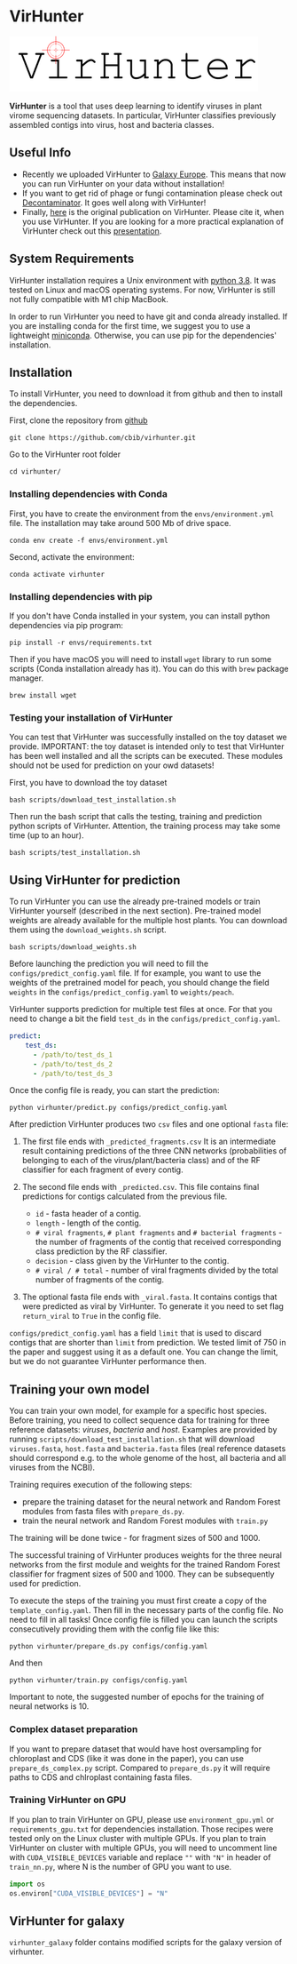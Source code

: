 # VirHunter
![VirHunter logo](media/logo.png?raw=true "VirHunter logo")

**VirHunter** is a tool that uses deep learning to identify viruses in plant virome sequencing datasets. In particular, VirHunter classifies previously assembled contigs into virus, host and bacteria classes.

## Useful Info
* Recently we uploaded VirHunter to [Galaxy Europe](https://usegalaxy.eu/root?tool_id=toolshed.g2.bx.psu.edu/repos/iuc/virhunter/virhunter/1.0.0+galaxy1). This means that now you can run VirHunter on your data without installation!
* If you want to get rid of phage or fungi contamination please check out [Decontaminator](https://github.com/cbib/decontaminator). 
It goes well along with VirHunter!
* Finally, [here](https://www.frontiersin.org/articles/10.3389/fbinf.2022.867111/full) is the original publication on VirHunter. Please cite it, when you use VirHunter.
If you are looking for a more practical explanation of VirHunter check out this [presentation](media/virhunter_description.pdf).

## System Requirements
VirHunter installation requires a Unix environment with [python 3.8](http://www.python.org/). 
It was tested on Linux and macOS operating systems. 
For now, VirHunter is still not fully compatible with M1 chip MacBook.

In order to run VirHunter you need to have git and conda already installed. 
If you are installing conda for the first time, we suggest you to use 
a lightweight [miniconda](https://docs.conda.io/en/latest/miniconda.html).
Otherwise, you can use pip for the dependencies' installation.
         
## Installation 

To install VirHunter, you need to download it from github and then to install the dependencies.

First, clone the repository from [github](https://github.com/cbib/virhunter)

```shell
git clone https://github.com/cbib/virhunter.git
```

Go to the VirHunter root folder

```shell
cd virhunter/
```


### Installing dependencies with Conda

First, you have to create the environment from the `envs/environment.yml` file. 
The installation may take around 500 Mb of drive space. 

```shell
conda env create -f envs/environment.yml
```

Second, activate the environment:

```shell
conda activate virhunter
```

### Installing dependencies with pip

If you don't have Conda installed in your system, you can install python dependencies via pip program:

```shell
pip install -r envs/requirements.txt
```

Then if you have macOS you will need to install `wget` library to run some scripts (Conda installation already has it). You can do this with `brew` package manager.

```shell
brew install wget
```

### Testing your installation of VirHunter

You can test that VirHunter was successfully installed on the toy dataset we provide. 
IMPORTANT: the toy dataset is intended only to test that VirHunter has been well installed and all the scripts can be executed. 
These modules should not be used for prediction on your owd datasets!

First, you have to download the toy dataset
```shell
bash scripts/download_test_installation.sh
```
Then run the bash script that calls the testing, training and prediction python scripts of VirHunter.
Attention, the training process may take some time (up to an hour).
```shell
bash scripts/test_installation.sh
```

## Using VirHunter for prediction

To run VirHunter you can use the already pre-trained models or train VirHunter yourself (described in the next section).
Pre-trained model weights are already available for the multiple host plants. 
You can download them using the `download_weights.sh` script.

```shell
bash scripts/download_weights.sh 
```

Before launching the prediction you will need to fill the `configs/predict_config.yaml` file. 
If for example, you want to use the weights of the pretrained model for peach, 
you should change the field `weights` in the `configs/predict_config.yaml` to `weights/peach`.

VirHunter supports prediction for multiple test files at once. 
For that you need to change a bit the field `test_ds` in the
`configs/predict_config.yaml`. 

```yaml
predict:
    test_ds:
      - /path/to/test_ds_1
      - /path/to/test_ds_2
      - /path/to/test_ds_3  
```

Once the config file is ready, you can start the prediction:

```shell
python virhunter/predict.py configs/predict_config.yaml
```

After prediction VirHunter produces two `csv` files and one optional `fasta` file:

1. The first file ends with `_predicted_fragments.csv`
It is an intermediate result containing predictions of the three CNN networks (probabilities of belonging to each of the virus/plant/bacteria class) and of the RF classifier for each fragment of every contig.

2. The second file ends with `_predicted.csv`. 
This file contains final predictions for contigs calculated from the previous file. 
   - `id` - fasta header of a contig.
   - `length` - length of the contig.
   - `# viral fragments`, `# plant fragments` and `# bacterial fragments` - the number of fragments of the contig that received corresponding class prediction by the RF classifier.
   - `decision` - class given by the VirHunter to the contig.
   - `# viral / # total` - number of viral fragments divided by the total number of fragments of the contig.

3. The optional fasta file ends with `_viral.fasta`. It contains contigs that were predicted as viral by VirHunter.
To generate it you need to set flag `return_viral` to `True` in the config file.

`configs/predict_config.yaml` has a field `limit` that is used to discard contigs that are shorter than `limit` from prediction. 
We tested limit of 750 in the paper and suggest using it as a default one. You can change the limit, but we do not guarantee VirHunter performance then.


## Training your own model

You can train your own model, for example for a specific host species. Before training, you need to collect sequence 
data for training for three reference datasets: _viruses_, _bacteria_ and _host_. 
Examples are provided by running `scripts/download_test_installation.sh` that will download `viruses.fasta`, 
`host.fasta` and `bacteria.fasta` files (real reference datasets should correspond 
e.g. to the whole genome of the host, all bacteria and all viruses from the NCBI).

Training requires execution of the following steps:
- prepare the training dataset for the neural network and Random Forest modules from fasta files with `prepare_ds.py`.
- train the neural network and Random Forest modules with `train.py`

The training will be done twice - for fragment sizes of 500 and 1000.

The successful training of VirHunter produces weights for the three neural networks from the first module and weights for the 
trained Random Forest classifier for fragment sizes of 500 and 1000. They can be subsequently used for prediction.

To execute the steps of the training you must first create a copy of the `template_config.yaml`. 
Then fill in the necessary parts of the config file. No need to fill in all tasks! 
Once config file is filled you can launch the scripts consecutively providing them with the config file like this:
```shell
python virhunter/prepare_ds.py configs/config.yaml
```
And then
```shell
python virhunter/train.py configs/config.yaml
```
Important to note, the suggested number of epochs for the training of neural networks is 10.

### Complex dataset preparation
If you want to prepare dataset that would have host oversampling for chloroplast and CDS (like it was done in the paper), 
you can use `prepare_ds_complex.py` script. Compared to `prepare_ds.py` it will require paths to CDS and chlroplast containing fasta files.

### Training VirHunter on GPU

If you plan to train VirHunter on GPU, please use `environment_gpu.yml` or `requirements_gpu.txt` for dependencies installation.
Those recipes were tested only on the Linux cluster with multiple GPUs.
If you plan to train VirHunter on cluster with multiple GPUs, you will need to uncomment line with
`CUDA_VISIBLE_DEVICES` variable and replace `""` with `"N"` in header of `train_nn.py`, where N is the number of GPU you want to use.

```python
import os
os.environ["CUDA_VISIBLE_DEVICES"] = "N"
```

## VirHunter for galaxy
`virhunter_galaxy` folder contains modified scripts for the galaxy version of virhunter.
